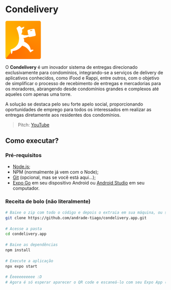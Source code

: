 # Condelivery

<img
   src="./assets/images/logo.png"
   style="height: 120px"
   title="Logo do Condelivery"
   alt="Logo do Condelivery"
/>

O **Condelivery** é um inovador sistema de entregas direcionado exclusivamente para condomínios, integrando-se a serviços de delivery de aplicativos conhecidos, como iFood e Rappi, entre outros, com o objetivo de simplificar o processo de recebimento de entregas e mercadorias para os moradores, abrangendo desde condomínios grandes e complexos até aqueles com apenas uma torre.

A solução se destaca pelo seu forte apelo social, proporcionando oportunidades de emprego para todos os interessados em realizar as entregas diretamente aos residentes dos condomínios.

> Pitch: [YouTube](https://www.youtube.com/watch?v=QaElNAv6Ne0)

## Como executar?

### Pré-requisitos

- [Node.js](https://nodejs.org/);
- NPM (normalmente já vem com o Node);
- [Git](https://git-scm.com/) (opcional, mas se você está aqui...);
- [Expo Go](https://play.google.com/store/apps/details?id=host.exp.exponent) em seu dispositivo Android ou [Android Studio](https://developer.android.com/studio) em seu computador.

### Receita de bolo (não literalmente)

```bash
# Baixe o zip com todo o código e depois o extraia em sua máquina, ou simplesmente clone o repositório usando o Git:
git clone https://github.com/andrade-tiago/condelivery.app.git

# Acesse a pasta
cd condelivery.app

# Baixe as dependências
npm install

# Execute a aplicação
npx expo start

# Êeeeeeeeeee :D
# Agora é só esperar aparecer o QR code e escaneá-lo com seu Expo App (se for o caso)
```